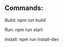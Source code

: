 <h2>Commands:</h2>
<p>Build: npm run build</p>
<p>Run: npm run start</p>
<p>Install: npm run install-dev</p>